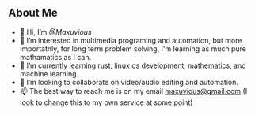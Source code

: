 ## About Me
- 👋 Hi, I’m _@Maxuvious_
- 👀 I’m interested in multimedia programing and automation, but more importatnly, for long term problem solving, I'm learning as much pure mathamatics as I can.
- 🌱 I’m currently learning rust, linux os development, mathematics, and machine learning.
- 💞️ I’m looking to collaborate on video/audio editing and automation.
- 📫 The best way to reach me is on my email maxuvious@gmail.com (I look to change this to my own service at some point)

<!---
Maxuvious/Maxuvious is a ✨ special ✨ repository because its `README.md` (this file) appears on your GitHub profile.
You can click the Preview link to take a look at your changes.
--->

